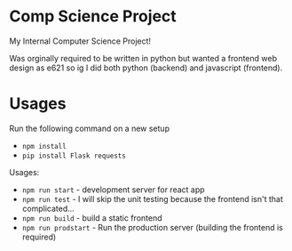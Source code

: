 # Comp Science Project
My Internal Computer Science Project!

Was orginally required to be written in python but wanted a frontend web design as e621 so ig I did both python (backend) and javascript (frontend).

# Usages
Run the following command on a new setup
* `npm install`
* `pip install Flask requests`

Usages:
* `npm run start` - development server for react app
* `npm run test` - I will skip the unit testing because the frontend isn't that complicated...
* `npm run build` - build a static frontend
* `npm run prodstart` - Run the production server (building the frontend is required)
